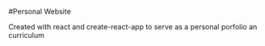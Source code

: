 #Personal Website

Created with react and create-react-app to serve as a personal porfolio an curriculum 